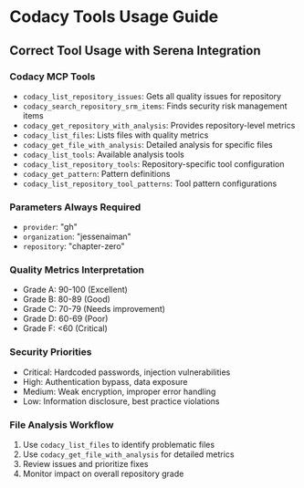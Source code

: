 # Codacy Tools Usage Guide

## Correct Tool Usage with Serena Integration

### Codacy MCP Tools
- `codacy_list_repository_issues`: Gets all quality issues for repository
- `codacy_search_repository_srm_items`: Finds security risk management items
- `codacy_get_repository_with_analysis`: Provides repository-level metrics
- `codacy_list_files`: Lists files with quality metrics
- `codacy_get_file_with_analysis`: Detailed analysis for specific files
- `codacy_list_tools`: Available analysis tools
- `codacy_list_repository_tools`: Repository-specific tool configuration
- `codacy_get_pattern`: Pattern definitions
- `codacy_list_repository_tool_patterns`: Tool pattern configurations

### Parameters Always Required
- `provider`: "gh"
- `organization`: "jessenaiman"
- `repository`: "chapter-zero"

### Quality Metrics Interpretation
- Grade A: 90-100 (Excellent)
- Grade B: 80-89 (Good)
- Grade C: 70-79 (Needs improvement)
- Grade D: 60-69 (Poor)
- Grade F: <60 (Critical)

### Security Priorities
- Critical: Hardcoded passwords, injection vulnerabilities
- High: Authentication bypass, data exposure
- Medium: Weak encryption, improper error handling
- Low: Information disclosure, best practice violations

### File Analysis Workflow
1. Use `codacy_list_files` to identify problematic files
2. Use `codacy_get_file_with_analysis` for detailed metrics
3. Review issues and prioritize fixes
4. Monitor impact on overall repository grade